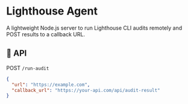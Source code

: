 # Lighthouse Agent

A lightweight Node.js server to run Lighthouse CLI audits remotely and POST results to a callback URL.

## 🧪 API

POST `/run-audit`

```json
{
  "url": "https://example.com",
  "callback_url": "https://your-api.com/api/audit-result"
}   